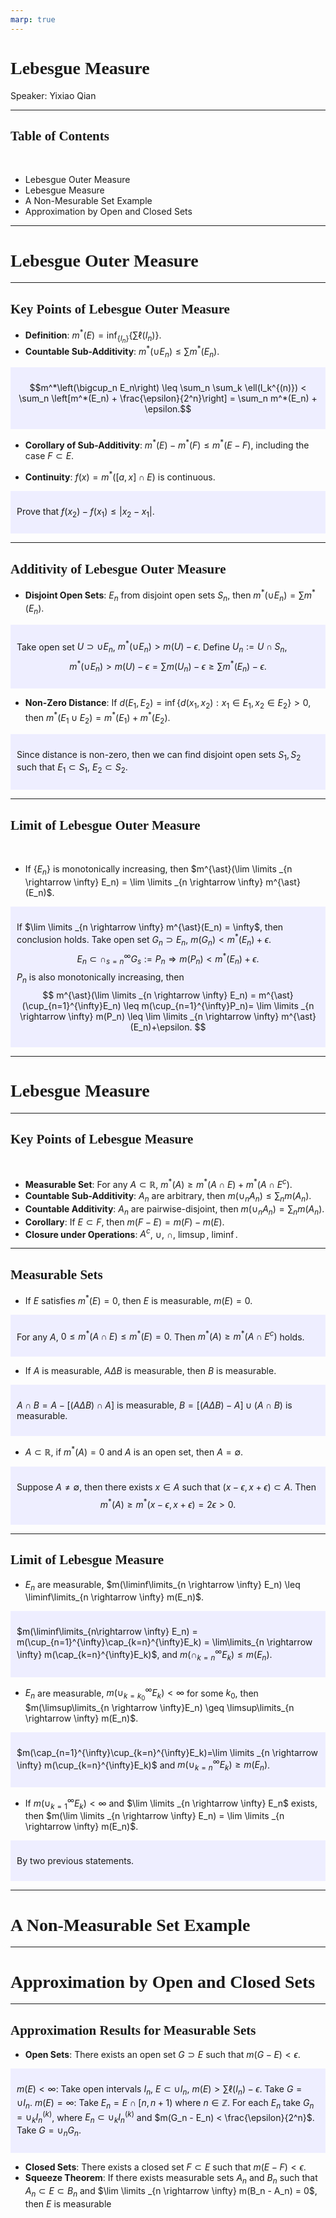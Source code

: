 ```yaml
---
marp: true
---
```

<style>
  section {
    font-family: 'LXGW Bright';
  }

  h1, h2, h3 {
    font-family: 'LXGW Bright';
  }
</style>
<style>
img[alt~="center"] {
  display: block;
  margin: 0 auto;
}
</style>
<style>
.note {
  background-color: #eef;
  padding: 10px;
  margin: 10px 0;
  text-align: left;
}
.warning {
  background-color: #fee;
  padding: 10px;
  margin: 10px 0;
  text-align: left;
}
</style>

# Lebesgue Measure

Speaker: Yixiao Qian

---

## Table of Contents

<br>

- Lebesgue Outer Measure
- Lebesgue Measure
- A Non-Mesurable Set Example
- Approximation by Open and Closed Sets

---

# Lebesgue Outer Measure

---

## Key Points of Lebesgue Outer Measure

- **Definition**: $m^{\ast}(E) = \inf_{\{I_n\}} \left\{ \sum \ell(I_n) \right\}$.
- **Countable Sub-Additivity**: $m^{\ast}(\cup E_n) \leq \sum m^{\ast}(E_n)$.

<div class=note>

$$m^*\left(\bigcup_n E_n\right) \leq \sum_n \sum_k \ell(I_k^{(n)}) < \sum_n \left[m^*(E_n) + \frac{\epsilon}{2^n}\right] = \sum_n m^*(E_n) + \epsilon.$$
</div>

- **Corollary of Sub-Additivity**: $m^{\ast}(E) - m^{\ast}(F) \leq m^{\ast}(E - F)$, including the case $F \subset E$.

- **Continuity**: $f(x) = m^{\ast}([a, x] \cap E)$ is continuous.

<div class=note>

Prove that $f(x_2) - f(x_1) \leq |x_2 - x_1|$.

</div>

---

## Additivity of Lebesgue Outer Measure

- **Disjoint Open Sets**: $E_n$ from disjoint open sets $S_n$, then $m^{\ast}(\cup E_n) = \sum m^{\ast}(E_n)$.

<div class=note>

Take open set $U \supset \cup E_n$, $m^{\ast}(\cup E_n) > m(U) - \epsilon$. Define $U_n := U \cap S_n$,
$$ m^{\ast}(\cup E_n) > m(U) - \epsilon = \sum m(U_n) -\epsilon \geq \sum m^{\ast}(E_n) -\epsilon. $$
</div>

- **Non-Zero Distance**: If $d(E_1, E_2) = \inf\{d(x_1,x_2):x_1 \in E_1, x_2 \in E_2\} > 0$, then $m^{\ast}(E_1 \cup E_2) = m^{\ast}(E_1) + m^{\ast}(E_2)$.

<div class=note>

Since distance is non-zero, then we can find disjoint open sets $S_1, S_2$ such that $E_1 \subset S_1$, $E_2 \subset S_2$.

</div>

---

## Limit of Lebesgue Outer Measure

<br>

- If $\{E_n\}$ is monotonically increasing, then $m^{\ast}(\lim \limits _{n \rightarrow \infty} E_n) = \lim \limits _{n \rightarrow \infty} m^{\ast}(E_n)$.

<div class=note>

If $\lim \limits _{n \rightarrow \infty} m^{\ast}(E_n) = \infty$, then conclusion holds. Take open set $G_n \supset E_n$, $m(G_n) < m^{\ast}(E_n) + \epsilon$.
$$ E_n \subset \cap_{s=n}^{\infty} G_s := P_n \Rightarrow m(P_n) < m^{\ast}(E_n) + \epsilon. $$
$P_n$ is also monotonically increasing, then
$$ m^{\ast}(\lim \limits _{n \rightarrow \infty} E_n) = m^{\ast}(\cup_{n=1}^{\infty}E_n) \leq m(\cup_{n=1}^{\infty}P_n)= \lim \limits _{n \rightarrow \infty} m(P_n) \leq \lim \limits _{n \rightarrow \infty} m^{\ast}(E_n)+\epsilon. $$

</div>

---

# Lebesgue Measure

---

## Key Points of Lebesgue Measure

<br>

- **Measurable Set**: For any $A \subset \mathbb{R}$, $m^{\ast}(A) \geq m^{\ast}(A \cap E) + m^{\ast}(A \cap E^c)$.
- **Countable Sub-Additivity**: $A_n$ are arbitrary, then $m(\cup_n A_n) \leq \sum_n m(A_n)$.
- **Countable Additivity**: $A_n$ are pairwise-disjoint, then $m(\cup_n A_n) = \sum_n m(A_n)$.
- **Corollary**: If $E \subset F$, then $m(F - E) = m(F) - m(E)$.
- **Closure under Operations**: $A^c$, $\cup$, $\cap$, $\limsup$, $\liminf$.

---

## Measurable Sets

- If $E$ satisfies $m^{\ast}(E) = 0$, then $E$ is measurable, $m(E) = 0$.

<div class=note>

For any $A$, $0 \leq m^{\ast}(A \cap E) \leq m^{\ast}(E) = 0$. Then $m^{\ast}(A) \geq m^{\ast}(A \cap E^c)$ holds.

</div>

- If $A$ is measurable, $A \Delta B$ is measurable, then $B$ is measurable.

<div class=note>

$A \cap B = A - [(A \Delta B) \cap A]$ is measurable, $B = [(A \Delta B) - A] \cup (A \cap B)$ is measurable.

</div>

- $A \subset \mathbb{R}$, if $m^{\ast}(A) = 0$ and $A$ is an open set, then $A = \emptyset$.

<div class=note>

Suppose $A \neq \emptyset$, then there exists $x \in A$ such that $(x-\epsilon, x+\epsilon) \subset A$. Then
$$ m^{\ast}(A) \geq m^{\ast}(x - \epsilon, x + \epsilon) = 2\epsilon > 0. $$

</div>


---

## Limit of Lebesgue Measure

- $E_n$ are measurable, $m(\liminf\limits_{n \rightarrow \infty} E_n) \leq \liminf\limits_{n \rightarrow \infty} m(E_n)$.

<div class=note>

$m(\liminf\limits_{n\rightarrow \infty} E_n) = m(\cup_{n=1}^{\infty}\cap_{k=n}^{\infty}E_k) = \lim\limits_{n \rightarrow \infty} m(\cap_{k=n}^{\infty}E_k)$, and $m(\cap_{k=n}^{\infty} E_k) \leq m(E_n)$.

</div>

- $E_n$ are measurable, $m(\cup_{k=k_0}^{\infty}E_k) < \infty$ for some $k_0$, then $m(\limsup\limits_{n \rightarrow \infty}E_n) \geq \limsup\limits_{n \rightarrow \infty} m(E_n)$.

<div class=note>

$m(\cap_{n=1}^{\infty}\cup_{k=n}^{\infty}E_k)=\lim \limits _{n \rightarrow \infty} m(\cup_{k=n}^{\infty}E_k)$ and $m(\cup_{k=n}^{\infty}E_k) \geq m(E_n)$.
</div>

- If $m(\cup_{k=1}^{\infty}E_k) < \infty$ and $\lim \limits _{n \rightarrow \infty} E_n$ exists, then $m(\lim \limits _{n \rightarrow \infty} E_n) = \lim \limits _{n \rightarrow \infty} m(E_n)$.

<div class=note>

By two previous statements.

</div>

---

# A Non-Measurable Set Example

---

# Approximation by Open and Closed Sets

---

## Approximation Results for Measurable Sets

- **Open Sets**: There exists an open set $G \supset E$ such that $m(G - E) < \epsilon$.

<div class=note>

$m(E) < \infty$: Take open intervals $I_n$, $E \subset \cup I_n$, $m(E) > \sum \ell(I_n) - \epsilon$. Take $G = \cup I_n$.
$m(E) = \infty$: Take $E_n = E \cap [n, n+1)$ where $n \in \mathbb{Z}$. For each $E_n$ take $G_n = \cup_k I_n^{(k)}$, where $E_n \subset \cup_k I_n^{(k)}$ and $m(G_n - E_n) < \frac{\epsilon}{2^n}$. Take $G = \cup_n G_n$.
</div>

- **Closed Sets**: There exists a closed set $F \subset E$ such that $m(E - F) < \epsilon$.
- **Squeeze Theorem**: If there exists measurable sets $A_n$ and $B_n$ such that $A_n \subset E \subset B_n$ and $\lim \limits _{n \rightarrow \infty} m(B_n - A_n) = 0$, then $E$ is measurable




